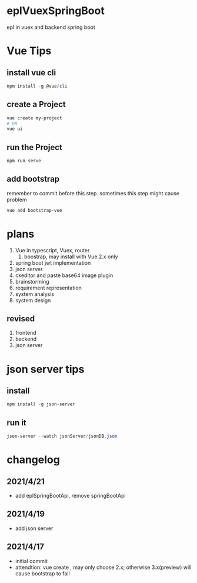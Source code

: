 # eplVuexSpringBoot
epl in vuex and backend spring boot

# Vue Tips
## install vue cli
```powershell
npm install -g @vue/cli
```
## create a Project
```powershell
vue create my-project
# OR
vue ui
```
## run the Project
```powershell
npm run serve
```

## add bootstrap
remember to commit before this step.
sometimes this step might cause problem
```powershell
vue add bootstrap-vue
```

# plans
1. Vue in typescript, Vuex, router
    1. boostrap, may install with Vue 2.x only
2. spring boot jwt implementation
3. json server
4. ckeditor and paste base64 image plugin
5. brainstorming
6. requirement representation
7. system analysis
8. system design
## revised 
1. frontend
2. backend 
3. json server

# json server tips
## install
```powershell
npm install -g json-server
```
## run it
```powershell
json-server --watch jsonServer/jsonDB.json
```

# changelog

## 2021/4/21
- add eplSpringBootApi, remove springBootApi

## 2021/4/19
- add json server

## 2021/4/17
- initial commit
- attendtion: vue create <project>, may only choose 2.x; 
otherwise 3.x(preview) will cause bootstrap to fail
